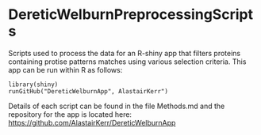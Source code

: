 # DereticWelburnPreprocessingScripts
Scripts used to process the data for an R-shiny app that filters proteins containing protise  patterns matches using various selection criteria.   This app can be run  within R as follows: 

```{r}
library(shiny)
runGitHub("DereticWelburnApp", AlastairKerr")
```

Details of each script can be found in the file Methods.md and the repository for the app is located here: https://github.com/AlastairKerr/DereticWelburnApp

